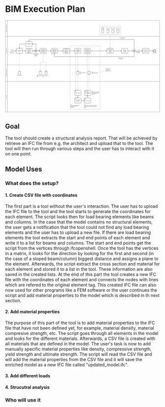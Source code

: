 # BIM Execution Plan
![BPMN Diagram](BPMN_Group_20_A3.svg)
## Goal
The tool should create a structural analysis report. That will be achieved by retrieve an IFC file from e.g. the architect and upload that to the tool. The tool will then run through various steps and the user has to interact with it on one point.
## Model Uses
### What does the setup?
#### 1. Create CSV file with coordinates
The first part is a tool without the user's interaction. The user has to upload the IFC file to the tool and the tool starts to generate the coordinates for each element. 
The script looks then for load bearing elements like beams and columns. In the case that the model contains no structural elements, the user gets a notification that the tool could not find any load bearing elements and the user has to upload a new file. If there are load bearing elements the tool extracts the start and end points of each element and write it to a list for beams and columns. The start and end points get the script from the vertices through ifcopenshell. Once the tool has the vertices in a matrix, it looks for the direction by looking for the first and second (in the case of a sloped beam/column) biggest distance and assigns a plane to the element. Afterwards, the script extract the cross section and material for each element and stored it to a list in the tool. These information are also saved in the created lists. 
At the end of this part the tool creates a new IFC file with the coordinates of each element and connects the nodes with lines which are refered to the original element tag. This created IFC file can also now used for other programs like a FEM software or the user continues the script and add material properties to the model which is described in th next section. 
#### 2. Add material properties
The purpose of this part of the tool is to add material properties to the IFC file that have not been defined yet, for example, material density, material compresive strength, etc. The script goes through all elements in the model and looks for the different materials. Afterwards, a CSV file is created with all materials that are defined in the model. The user's task is now to add manually specific material properties like density, compressive strength, yield strength and ultimate strength. The script will read the CSV file and will add the material properties from the CSV file and it will save the enriched model as a new IFC file called "updated_model.ifc".
#### 3. Add different loads
#### 4. Strucutral analysis
### Who will use it


